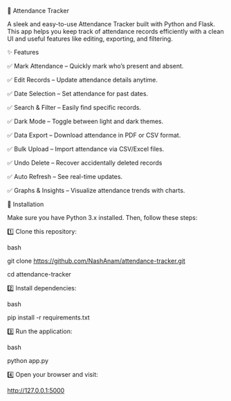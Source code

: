 📌 Attendance Tracker

A sleek and easy-to-use Attendance Tracker built with Python and Flask. This app helps you keep track of attendance records efficiently with a clean UI and useful features like editing, exporting, and filtering.

✨ Features

✅ Mark Attendance – Quickly mark who’s present and absent.

✅ Edit Records – Update attendance details anytime.

✅ Date Selection – Set attendance for past dates.

✅ Search & Filter – Easily find specific records.

✅ Dark Mode – Toggle between light and dark themes.

✅ Data Export – Download attendance in PDF or CSV format.

✅ Bulk Upload – Import attendance via CSV/Excel files.

✅ Undo Delete – Recover accidentally deleted records

✅ Auto Refresh – See real-time updates.

✅ Graphs & Insights – Visualize attendance trends with charts.



🚀 Installation

Make sure you have Python 3.x installed. 
Then, follow these steps:

1️⃣ Clone this repository:

bash

git clone https://github.com/NashAnam/attendance-tracker.git

cd attendance-tracker

2️⃣ Install dependencies:

bash

pip install -r requirements.txt

3️⃣ Run the application:

bash

python app.py

4️⃣ Open your browser and visit:

http://127.0.0.1:5000
